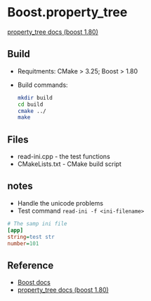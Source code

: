 # Boost.property_tree

[property_tree docs (boost 1.80)](https://www.boost.org/doc/libs/1_80_0/doc/html/property_tree.html)

## Build

- Requitments: CMake > 3.25; Boost > 1.80  
- Build commands:

    ```bash
    mkdir build
    cd build
    cmake ../
    make
    ```

## Files

- read-ini.cpp - the test functions
- CMakeLists.txt - CMake build script



## notes

- Handle the unicode problems
- Test command `read-ini -f <ini-filename>`

```ini
# The samp ini file
[app]
string=test str
number=101
```

## Reference

- [Boost docs](https://www.boost.org/doc/)
- [property_tree docs (boost 1.80)](https://www.boost.org/doc/libs/1_80_0/doc/html/property_tree.html)
